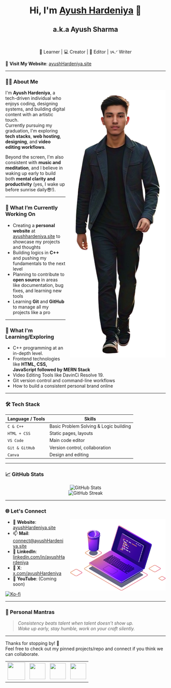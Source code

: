<html>
  <head>
  </head>
    <body>
    
<h1 align="center">Hi, I'm <a href="https://ayushhardeniya.site/">Ayush Hardeniya</a> 👋</h1>
<h2 align="center">a.k.a Ayush Sharma</h2><br>

<p align="center">
  🌱 Learner | 💻 Creator | 🎥 Editor |   ᝰ.ᐟ Writer
</p>
<!--
[![❤️ Sponsor Me](https://img.shields.io/badge/%20Sponsor%20Me-blueviolet?style=for-the-badge&logo=githubsponsors&logoColor=white)](https://ayushhardeniya.github.io/aHPay/) -->

<!--[![Buy Me a Coffee](https://img.shields.io/badge/Buy%20Me%20a%20Coffee-FFD700?style=for-the-badge&logo=ko-fi&logoColor=white)](https://ko-fi.com/ayushhardeniya)-->
 🔗 **Visit My Website**: [ayushHardeniya.site](https://ayushhardeniya.site)

---

### 👨‍💻 About Me

<img src="/assets/PortraitaH.png" width="300" align="right" style="margin-left: 15px; margin-bottom: 15px;" />

I'm **Ayush Hardeniya**, a tech-driven individual who enjoys coding, designing systems, and building digital content with an artistic touch.  
Currently pursuing my graduation, I'm exploring **tech stacks**, **web hosting**, **designing**, and **video editing workflows**.

Beyond the screen, I'm also consistent with **music and meditation**, and I believe in waking up early to build both **mental clarity and productivity** (yes, I wake up before sunrise daily😎!).


---

### 🚀 What I’m Currently Working On
- Creating a **personal website** at [ayushhardeniya.site](https://ayushhardeniya.site) to showcase my projects and thoughts
- Building logics in **C++** and pushing my fundamentals to the next level
- Planning to contribute to **open source** in areas like documentation, bug fixes, and learning new tools
- Learning **Git** and **GitHub** to manage all my projects like a pro

---

### 🧠 What I'm Learning/Exploring
- C++ programming at an in-depth level.
- Frontend technologies like **HTML, CSS, JavaScript followed by MERN Stack**
- Video Editing Tools like DavinCi Resolve 19.
- Git version control and command-line workflows
- How to build a consistent personal brand online

---

### 🛠️ Tech Stack

| Language / Tools    | Skills |
|---------------------|--------|
| `C & C++`           | Basic Problem Solving & Logic building |
| `HTML + CSS`        | Static pages, layouts |
| `VS Code`           | Main code editor |
| `Git & GitHub`      | Version control, collaboration |
| `Canva`             | Design and editing |

---

### 📈 GitHub Stats

<p align="center">
  <img src="https://github-readme-stats.vercel.app/api?username=ayushhardeniya&show_icons=true&theme=radical" alt="GitHub Stats" />
  <br/>
  <img src="https://github-readme-streak-stats.herokuapp.com/?user=ayushhardeniya&theme=radical" alt="GitHub Streak" />
</p>

---

### 🌐 Let's Connect

<img src="/assets/illustration.png" width="300" align="right" style="margin-left: 15px; margin-bottom: 15px;" />

- 🔗 **Website**: [ayushHardeniya.site](https://ayushhardeniya.site)
- 📫 **Mail**: [connect@ayushHardeniya.site](mailto:connect@ayushhardeniya.site)
- 💼 **LinkedIn**: [linkedin.com/in/ayushHardeniya](https://linkedin.com/in/ayushhardeniya)
- 📢 **X**: [x.com/ayushHardeniya](https://x.com/ayushhardeniya)
- 🎥 **YouTube**: (Coming soon)

<a href="https://ko-fi.com/ayushhardeniya" target="_blank" style="display:inline-block;">
  <img src="https://cdn.ko-fi.com/cdn/kofi3.png?v=3" alt="Ko-fi" style="height:65px;" />
</a>

---

### 🤍 Personal Mantras

> *Consistency beats talent when talent doesn’t show up.*  
> *Wake up early, stay humble, work on your craft silently.*

---

Thanks for stopping by! 👋  
Feel free to check out my pinned projects/repo and connect if you think we can collaborate.

<table>
  <tbody><tr>
 <!--   <td><a href="https://www.instagram.com/ruby.snorlax/" rel="nofollow"><img src="https://camo.githubusercontent.com/af0a0616e8902f6ff2aca9d5c30f8845156f08ba64a9ead5475abe7c3555e479/68747470733a2f2f7374617469632e7665637465657a792e636f6d2f73797374656d2f7265736f75726365732f70726576696577732f3032322f3439382f3137312f6e6f6e5f32782f33642d72656e6465722d696e7374616772616d2d6c6f676f2d69636f6e2d69736f6c617465642d6f6e2d7472616e73706172656e742d6261636b67726f756e642d667265652d706e672e706e67" width="50" height="50" data-canonical-src="https://static.vecteezy.com/system/resources/previews/022/498/171/non_2x/3d-render-instagram-logo-icon-isolated-on-transparent-background-free-png.png" style="max-width: 100%;"></a></td> -->
    <td><a href="https://www.linkedin.com/in/ayushhardeniya" rel="nofollow"><img src="https://camo.githubusercontent.com/71e00b443e2d03966a57b7a1561b8c2ff8c615ee98ec35999c3fdb4270e25e8a/68747470733a2f2f6f7563682d63646e322e69636f6e73382e636f6d2f384a534d2d646b7262756d55435f73685635596e5675504b7642376542645a354f426a59375f5234695f492f72733a6669743a3435363a3435362f637a4d364c79397059323975637a67752f6233566a61433177636d396b4c6d467a2f6332563063793977626d63764d6a51332f4c324e6d4f54686b4f574a6d4c57526c2f4e546b744e444d7a596931684e6a51312f4c54557a596a4e6b4d54637a4d5455342f4d793577626d632e706e67" width="55" height="55" data-canonical-src="https://ouch-cdn2.icons8.com/8JSM-dkrbumUC_shV5YnVuPKvB7eBdZ5OBjY7_R4i_I/rs:fit:456:456/czM6Ly9pY29uczgu/b3VjaC1wcm9kLmFz/c2V0cy9wbmcvMjQ3/L2NmOThkOWJmLWRl/NTktNDMzYi1hNjQ1/LTUzYjNkMTczMTU4/My5wbmc.png" style="max-width: 100%;"></a></td>
    <td><a href="https://x.com/ayushhardeniya" rel="nofollow"><img src="https://camo.githubusercontent.com/22a95d2af95c3253ff2c07b93da1f324356518eec9a79488db7acfe424f5a2cf/68747470733a2f2f7374617469632e7665637465657a792e636f6d2f73797374656d2f7265736f75726365732f70726576696577732f3032322f3439382f3336372f6e6f6e5f32782f33642d747769747465722d6c6f676f2d69636f6e2d776974682d6e65772d6e6f74696669636174696f6e2d69736f6c617465642d6f6e2d7472616e73706172656e742d6261636b67726f756e642d667265652d706e672e706e67" width="50" height="50" data-canonical-src="https://static.vecteezy.com/system/resources/previews/022/498/367/non_2x/3d-twitter-logo-icon-with-new-notification-isolated-on-transparent-background-free-png.png" style="max-width: 100%;"></a></td>
    <td><a href="mailto:connect@ayushhardeniya.site"><img src="https://camo.githubusercontent.com/b2416e2ab1c2bb639a8b2e3558da421b452f13317bebbffd796a186d1f0bc0a5/68747470733a2f2f6f7563682d63646e322e69636f6e73382e636f6d2f515f6d4b51684c766748633443704a736c4136594167316f726b5070324c4733573672646145515a316f6f2f72733a6669743a3435363a3435362f637a4d364c79397059323975637a67752f6233566a61433177636d396b4c6d467a2f6332563063793977626d63764f5459762f4d7a45334e5746684d7a41744d6d51772f596930304d4467794c546c685a574d742f5a5755795a474e6c597a5177596d4d302f4c6e42755a772e706e67" width="50" height="50" data-canonical-src="https://ouch-cdn2.icons8.com/Q_mKQhLvgHc4CpJslA6YAg1orkPp2LG3W6rdaEQZ1oo/rs:fit:456:456/czM6Ly9pY29uczgu/b3VjaC1wcm9kLmFz/c2V0cy9wbmcvOTYv/MzE3NWFhMzAtMmQw/Yi00MDgyLTlhZWMt/ZWUyZGNlYzQwYmM0/LnBuZw.png" style="max-width: 100%;"></a></td>
    <td><a href="tel: +919548373388" rel="nofollow"><img src="https://camo.githubusercontent.com/dfca08152ffd4ad4c609befad1da8d0b1968de1a837d12ea202d98d2e50929c7/68747470733a2f2f6f7563682d63646e322e69636f6e73382e636f6d2f316f697a6453485a4c3530563651396e7268416f513179796d4366756179353770477355556770644f4b6f2f72733a6669743a3435363a3435362f637a4d364c79397059323975637a67752f6233566a61433177636d396b4c6d467a2f6332563063793977626d63764f5459302f4c3255304e54646a5957466c4c574d792f4d5755744e445535596931694d7a63792f4c5451344f5749774d3255355a4467772f4f433577626d632e706e67" width="50" height="50" data-canonical-src="https://ouch-cdn2.icons8.com/1oizdSHZL50V6Q9nrhAoQ1yymCfuay57pGsUUgpdOKo/rs:fit:456:456/czM6Ly9pY29uczgu/b3VjaC1wcm9kLmFz/c2V0cy9wbmcvOTY0/L2U0NTdjYWFlLWMy/MWUtNDU5Yi1iMzcy/LTQ4OWIwM2U5ZDgw/OC5wbmc.png" style="max-width: 100%;"></a></td>
  </tr>
</tbody></table>

</body>
</html>
